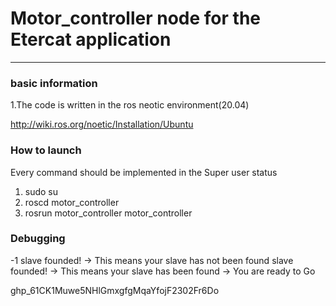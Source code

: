 
# Motor_controller node for the Etercat application

------------

### basic information

1.The code is written in the ros neotic environment(20.04)

http://wiki.ros.org/noetic/Installation/Ubuntu

### How to launch

 Every command should be implemented in the Super user status

 1. sudo su
 2. roscd motor_controller
 3. rosrun motor_controller motor_controller

### Debugging

-1 slave founded! -> This means your slave has not been found
 slave founded! -> This means your slave has been found -> You are ready to Go


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
